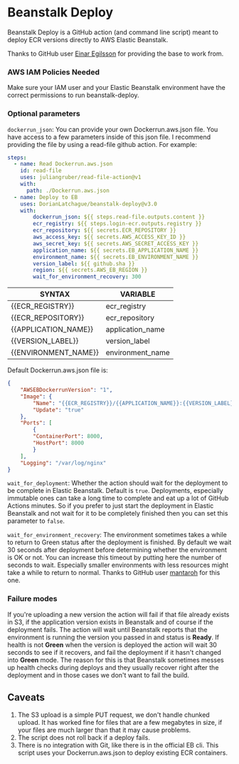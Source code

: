 # Beanstalk Deploy

Beanstalk Deploy is a GitHub action (and command line script) meant to deploy ECR versions directly to AWS Elastic Beanstalk. 

Thanks to GitHub user [Einar Egilsson](https://github.com/einaregilsson) for providing the base to work from.

### AWS IAM Policies Needed

Make sure your IAM user and your Elastic Beanstalk environment have the correct permissions to run beanstalk-deploy.

### Optional parameters

`dockerrun_json`: You can provide your own Dockerrun.aws.json file. You have access to a few parameters inside of this json file. I recommend providing the file by using a read-file github action. For example:
```yaml
steps:
  - name: Read Dockerrun.aws.json
    id: read-file
    uses: juliangruber/read-file-action@v1
    with:
      path: ./Dockerrun.aws.json
  - name: Deploy to EB
    uses: DorianLatchague/beanstalk-deploy@v3.0
    with: 
        dockerrun_json: ${{ steps.read-file.outputs.content }}
        ecr_registry: ${{ steps.login-ecr.outputs.registry }}
        ecr_repository: ${{ secrets.ECR_REPOSITORY }}
        aws_access_key: ${{ secrets.AWS_ACCESS_KEY_ID }}
        aws_secret_key: ${{ secrets.AWS_SECRET_ACCESS_KEY }}
        application_name: ${{ secrets.EB_APPLICATION_NAME }}
        environment_name: ${{ secrets.EB_ENVIRONMENT_NAME }}
        version_label: ${{ github.sha }}
        region: ${{ secrets.AWS_EB_REGION }}
        wait_for_environment_recovery: 300
```
| SYNTAX                 | VARIABLE         |
| ---------------------- | ---------------- |
| {{ECR_REGISTRY}}       | ecr_registry     |
| {{ECR_REPOSITORY}}     | ecr_repository   |
| {{APPLICATION_NAME}}   | application_name |
| {{VERSION_LABEL}}      | version_label    |
| {{ENVIRONMENT_NAME}}   | environment_name | 

Default Dockerrun.aws.json file is: 
```json
{
    "AWSEBDockerrunVersion": "1",
    "Image": { 
        "Name": "{{ECR_REGISTRY}}/{{APPLICATION_NAME}}:{{VERSION_LABEL}}",
        "Update": "true"
    },
    "Ports": [
        {
        "ContainerPort": 8000,
        "HostPort": 8000
        }
    ],
    "Logging": "/var/log/nginx"
}
```
`wait_for_deployment`: Whether the action should wait for the deployment to be complete in Elastic Beanstalk. Default is `true`.
Deployments, especially immutable ones can take a long time to complete and eat up a lot of GitHub Actions minutes. So if you prefer
to just start the deployment in Elastic Beanstalk and not wait for it to be completely finished then you can set this parameter to `false`.

`wait_for_environment_recovery`: The environment sometimes takes a while to return to Green status after the deployment
is finished. By default we wait 30 seconds after deployment before determining whether the environment is OK or not. You can
increase this timeout by putting here the number of seconds to wait. Especially smaller environments with less resources
might take a while to return to normal. Thanks to GitHub user [mantaroh](https://github.com/mantaroh) for this one.

### Failure modes
If you're uploading a new version the action will fail if that file already exists in S3, if the application version
exists in Beanstalk and of course if the deployment fails. The action will wait until Beanstalk reports that the
environment is running the version you passed in and status is **Ready**. If health is not **Green** when the version is deployed
the action will wait 30 seconds to see if it recovers, and fail the deployment if it hasn't changed into **Green** mode. The
reason for this is that Beanstalk sometimes messes up health checks during deploys and they usually recover right after
the deployment and in those cases we don't want to fail the build.

## Caveats

1. The S3 upload is a simple PUT request, we don't handle chunked upload. It has worked fine for files that are a 
few megabytes in size, if your files are much larger than that it may cause problems.
2. The script does not roll back if a deploy fails.
3. There is no integration with Git, like there is in the official EB cli. This script uses your Dockerrun.aws.json to deploy existing ECR containers.
